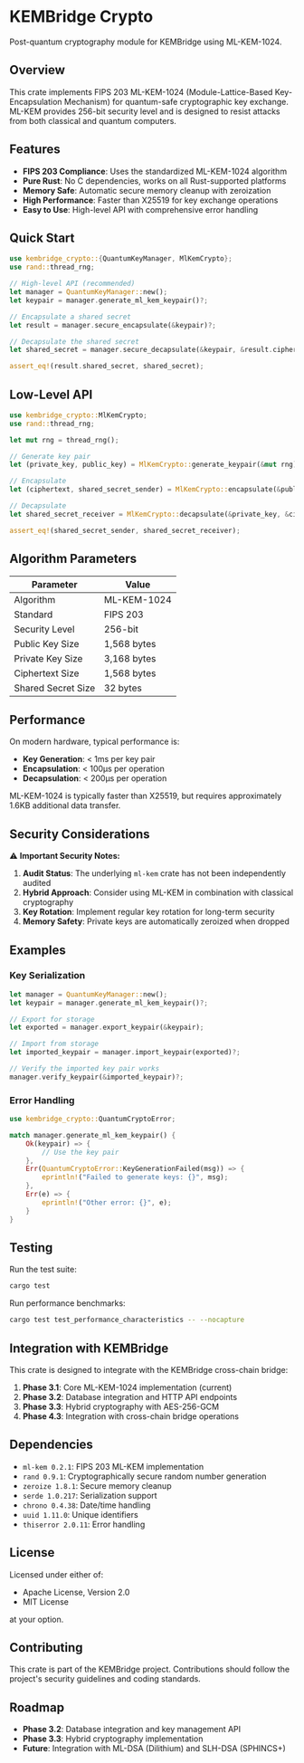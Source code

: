 # KEMBridge Crypto

Post-quantum cryptography module for KEMBridge using ML-KEM-1024.

## Overview

This crate implements FIPS 203 ML-KEM-1024 (Module-Lattice-Based Key-Encapsulation Mechanism) for quantum-safe cryptographic key exchange. ML-KEM provides 256-bit security level and is designed to resist attacks from both classical and quantum computers.

## Features

- **FIPS 203 Compliance**: Uses the standardized ML-KEM-1024 algorithm
- **Pure Rust**: No C dependencies, works on all Rust-supported platforms
- **Memory Safe**: Automatic secure memory cleanup with zeroization
- **High Performance**: Faster than X25519 for key exchange operations
- **Easy to Use**: High-level API with comprehensive error handling

## Quick Start

```rust
use kembridge_crypto::{QuantumKeyManager, MlKemCrypto};
use rand::thread_rng;

// High-level API (recommended)
let manager = QuantumKeyManager::new();
let keypair = manager.generate_ml_kem_keypair()?;

// Encapsulate a shared secret
let result = manager.secure_encapsulate(&keypair)?;

// Decapsulate the shared secret
let shared_secret = manager.secure_decapsulate(&keypair, &result.ciphertext)?;

assert_eq!(result.shared_secret, shared_secret);
```

## Low-Level API

```rust
use kembridge_crypto::MlKemCrypto;
use rand::thread_rng;

let mut rng = thread_rng();

// Generate key pair
let (private_key, public_key) = MlKemCrypto::generate_keypair(&mut rng)?;

// Encapsulate
let (ciphertext, shared_secret_sender) = MlKemCrypto::encapsulate(&public_key, &mut rng)?;

// Decapsulate
let shared_secret_receiver = MlKemCrypto::decapsulate(&private_key, &ciphertext)?;

assert_eq!(shared_secret_sender, shared_secret_receiver);
```

## Algorithm Parameters

| Parameter | Value |
|-----------|-------|
| Algorithm | ML-KEM-1024 |
| Standard | FIPS 203 |
| Security Level | 256-bit |
| Public Key Size | 1,568 bytes |
| Private Key Size | 3,168 bytes |
| Ciphertext Size | 1,568 bytes |
| Shared Secret Size | 32 bytes |

## Performance

On modern hardware, typical performance is:

- **Key Generation**: < 1ms per key pair
- **Encapsulation**: < 100μs per operation
- **Decapsulation**: < 200μs per operation

ML-KEM-1024 is typically faster than X25519, but requires approximately 1.6KB additional data transfer.

## Security Considerations

⚠️ **Important Security Notes:**

1. **Audit Status**: The underlying `ml-kem` crate has not been independently audited
2. **Hybrid Approach**: Consider using ML-KEM in combination with classical cryptography
3. **Key Rotation**: Implement regular key rotation for long-term security
4. **Memory Safety**: Private keys are automatically zeroized when dropped

## Examples

### Key Serialization

```rust
let manager = QuantumKeyManager::new();
let keypair = manager.generate_ml_kem_keypair()?;

// Export for storage
let exported = manager.export_keypair(&keypair);

// Import from storage
let imported_keypair = manager.import_keypair(exported)?;

// Verify the imported key pair works
manager.verify_keypair(&imported_keypair)?;
```

### Error Handling

```rust
use kembridge_crypto::QuantumCryptoError;

match manager.generate_ml_kem_keypair() {
    Ok(keypair) => {
        // Use the key pair
    },
    Err(QuantumCryptoError::KeyGenerationFailed(msg)) => {
        eprintln!("Failed to generate keys: {}", msg);
    },
    Err(e) => {
        eprintln!("Other error: {}", e);
    }
}
```

## Testing

Run the test suite:

```bash
cargo test
```

Run performance benchmarks:

```bash
cargo test test_performance_characteristics -- --nocapture
```

## Integration with KEMBridge

This crate is designed to integrate with the KEMBridge cross-chain bridge:

1. **Phase 3.1**: Core ML-KEM-1024 implementation (current)
2. **Phase 3.2**: Database integration and HTTP API endpoints
3. **Phase 3.3**: Hybrid cryptography with AES-256-GCM
4. **Phase 4.3**: Integration with cross-chain bridge operations

## Dependencies

- `ml-kem 0.2.1`: FIPS 203 ML-KEM implementation
- `rand 0.9.1`: Cryptographically secure random number generation
- `zeroize 1.8.1`: Secure memory cleanup
- `serde 1.0.217`: Serialization support
- `chrono 0.4.38`: Date/time handling
- `uuid 1.11.0`: Unique identifiers
- `thiserror 2.0.11`: Error handling

## License

Licensed under either of:

- Apache License, Version 2.0
- MIT License

at your option.

## Contributing

This crate is part of the KEMBridge project. Contributions should follow the project's security guidelines and coding standards.

## Roadmap

- **Phase 3.2**: Database integration and key management API
- **Phase 3.3**: Hybrid cryptography implementation
- **Future**: Integration with ML-DSA (Dilithium) and SLH-DSA (SPHINCS+)